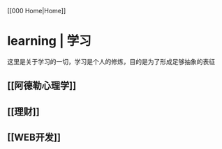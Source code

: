 [[000 Home|Home]]

# learning | 学习
这里是关于学习的一切，学习是个人的修炼，目的是为了形成足够抽象的表征

## [[阿德勒心理学]]

## [[理财]]

## [[WEB开发]]




